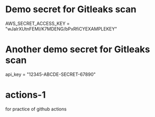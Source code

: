 # Demo secret for Gitleaks scan
AWS_SECRET_ACCESS_KEY = "wJalrXUtnFEMI/K7MDENG/bPxRfiCYEXAMPLEKEY"
# Another demo secret for Gitleaks scan
api_key = "12345-ABCDE-SECRET-67890"
# actions-1
for practice of github actions